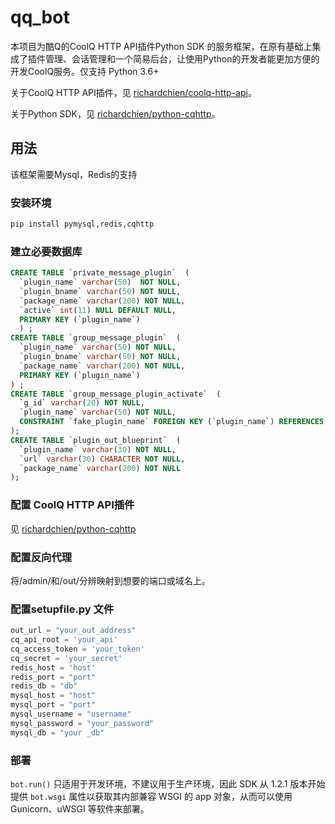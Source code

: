 # qq_bot

本项目为酷Q的CoolQ HTTP API插件Python SDK 的服务框架，在原有基础上集成了插件管理、会话管理和一个简易后台，让使用Python的开发者能更加方便的开发CoolQ服务。仅支持 Python 3.6+

关于CoolQ HTTP API插件，见 [richardchien/coolq-http-api](https://github.com/richardchien/coolq-http-api)。

关于Python SDK，见 [richardchien/python-cqhttp](https://github.com/richardchien/python-cqhttp)。

## 用法
该框架需要Mysql，Redis的支持

### 安装环境

```sh
pip install pymysql,redis,cqhttp
```

### 建立必要数据库

```sql
CREATE TABLE `private_message_plugin`  (
  `plugin_name` varchar(50)  NOT NULL,
  `plugin_bname` varchar(50) NOT NULL,
  `package_name` varchar(200) NOT NULL,
  `active` int(11) NULL DEFAULT NULL,
  PRIMARY KEY (`plugin_name`)
  ) ;
CREATE TABLE `group_message_plugin`  (
  `plugin_name` varchar(50) NOT NULL,
  `plugin_bname` varchar(50) NOT NULL,
  `package_name` varchar(200) NOT NULL,
  PRIMARY KEY (`plugin_name`)
) ;
CREATE TABLE `group_message_plugin_activate`  (
  `g_id` varchar(20) NOT NULL,
  `plugin_name` varchar(50) NOT NULL,
  CONSTRAINT `fake_plugin_name` FOREIGN KEY (`plugin_name`) REFERENCES `group_message_plugin` (`plugin_name`) ON DELETE CASCADE ON UPDATE CASCADE
);
CREATE TABLE `plugin_out_blueprint`  (
  `plugin_name` varchar(30) NOT NULL,
  `url` varchar(30) CHARACTER NOT NULL,
  `package_name` varchar(200) NOT NULL
);

```

### 配置 CoolQ HTTP API插件

见 [richardchien/python-cqhttp](https://github.com/richardchien/python-cqhttp)

### 配置反向代理

将/admin/和/out/分辨映射到想要的端口或域名上。

### 配置setupfile.py 文件

```py
out_url = "your_out_address"
cq_api_root = 'your_api'
cq_access_token = 'your_token'
cq_secret = 'your_secret'
redis_host = 'host'
redis_port = "port"
redis_db = "db"
mysql_host = "host"
mysql_port = "port"
mysql_username = "username"
mysql_password = "your_password"
mysql_db = "your _db"
```

### 部署

`bot.run()` 只适用于开发环境，不建议用于生产环境，因此 SDK 从 1.2.1 版本开始提供 `bot.wsgi` 属性以获取其内部兼容 WSGI 的 app 对象，从而可以使用 Gunicorn、uWSGI 等软件来部署。

